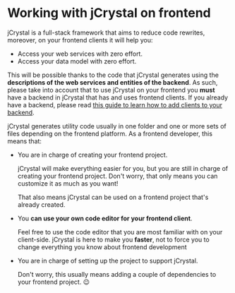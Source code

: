 # Working with jCrystal on frontend

jCrystal is a full-stack framework that aims to reduce code rewrites, moreover, on your frontend clients it will help you:

- Access your web services with zero effort.
- Access your data model with zero effort.

This will be possible thanks to the code that jCrystal generates using the **descriptions of the web services and entities of the backend**. As such, please take into account that to use jCrystal on your frontend you **must** have a backend in jCrystal that has and uses frontend clients. If you already have a backend, please read [this guide to learn how to add clients to your backend](../clients/general.md).


jCrystal generates utility code usually in one folder and one or more sets of files depending on the frontend platform.  As a frontend developer, this means that:

- You are in charge of creating your frontend project.

    jCrystal will make everything easier for you, but you are still in charge of creating your frontend project. Don't worry, that only means you can customize it as much as you want!

    That also means jCrystal can be used on a frontend project that's already created.

- You **can use your own code editor for your frontend client**.

    Feel free to use the code editor that you are most familiar with on your client-side. jCrystal is here to make you **faster**, not to force you to change everything you know about frontend development

- You are in charge of setting up the project to support jCrystal.

    Don't worry, this usually means adding a couple of dependencies to your frontend project. :wink:
